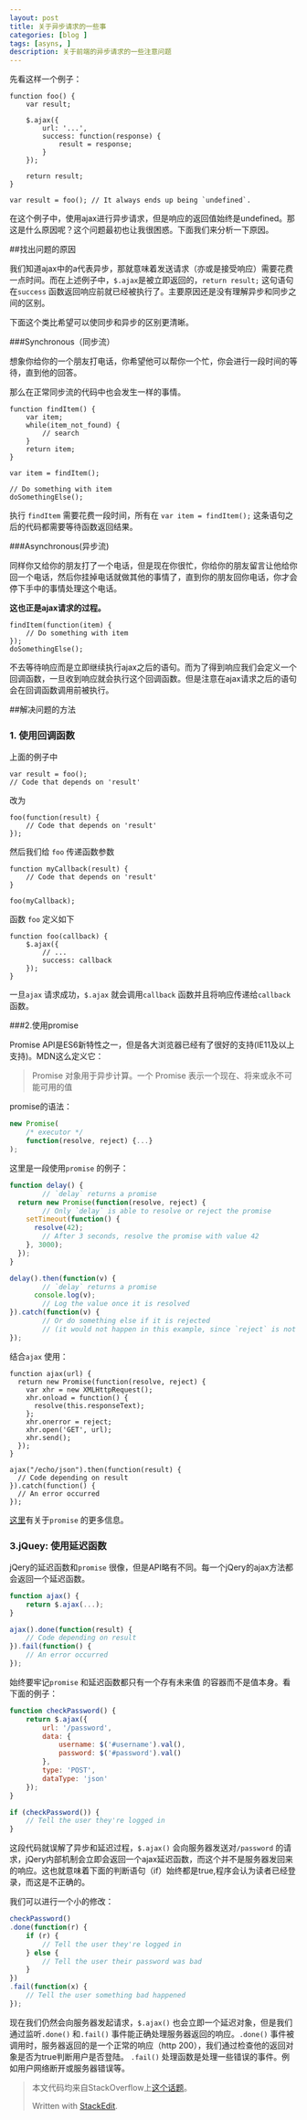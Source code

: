 ```yaml
---
layout: post
title: 关于异步请求的一些事
categories: [blog ]
tags: [asyns, ]
description: 关于前端的异步请求的一些注意问题
---
```


先看这样一个例子：
```
function foo() {
    var result;

    $.ajax({
        url: '...',
        success: function(response) {
            result = response;
        }
    });

    return result;
}

var result = foo(); // It always ends up being `undefined`.

```

在这个例子中，使用ajax进行异步请求，但是响应的返回值始终是undefined。那这是什么原因呢？这个问题最初也让我很困惑。下面我们来分析一下原因。

##找出问题的原因

我们知道ajax中的a代表异步，那就意味着发送请求（亦或是接受响应）需要花费一点时间。而在上述例子中，`$.ajax`是被立即返回的，`return result;` 这句语句在`success` 函数返回响应前就已经被执行了。主要原因还是没有理解异步和同步之间的区别。

下面这个类比希望可以使同步和异步的区别更清晰。

###Synchronous（同步流）

想象你给你的一个朋友打电话，你希望他可以帮你一个忙，你会进行一段时间的等待，直到他的回答。

那么在正常同步流的代码中也会发生一样的事情。

```
function findItem() {
    var item;
    while(item_not_found) {
        // search
    }
    return item;
}

var item = findItem();

// Do something with item
doSomethingElse();
```
执行 `findItem` 需要花费一段时间，所有在 `var item = findItem();` 这条语句之后的代码都需要等待函数返回结果。

###Asynchronous(异步流)

同样你又给你的朋友打了一个电话，但是现在你很忙，你给你的朋友留言让他给你回一个电话，然后你挂掉电话就做其他的事情了，直到你的朋友回你电话，你才会停下手中的事情处理这个电话。

**这也正是ajax请求的过程。**

```
findItem(function(item) {
    // Do something with item
});
doSomethingElse();
```

不去等待响应而是立即继续执行ajax之后的语句。而为了得到响应我们会定义一个回调函数，一旦收到响应就会执行这个回调函数。但是注意在ajax请求之后的语句会在回调函数调用前被执行。

##解决问题的方法

### 1. 使用回调函数

上面的例子中  

```
var result = foo();
// Code that depends on 'result'

``` 

改为
```
foo(function(result) {
    // Code that depends on 'result'
});
```
然后我们给 `foo` 传递函数参数

```
function myCallback(result) {
    // Code that depends on 'result'
}

foo(myCallback);
```
函数 `foo` 定义如下

```
function foo(callback) {
    $.ajax({
        // ...
        success: callback
    });
}
```
一旦`ajax` 请求成功，`$.ajax` 就会调用`callback` 函数并且将响应传递给`callback` 函数。

###2.使用promise

Promise API是ES6新特性之一，但是各大浏览器已经有了很好的支持(IE11及以上支持)。MDN这么定义它：

>Promise 对象用于异步计算。一个 Promise 表示一个现在、将来或永不可能可用的值

promise的语法：

```javascript
new Promise(
    /* executor */
    function(resolve, reject) {...}
);
```

这里是一段使用`promise` 的例子：

```javascript
function delay() {
		// `delay` returns a promise
  return new Promise(function(resolve, reject) {
	    // Only `delay` is able to resolve or reject the promise
    setTimeout(function() {
      resolve(42); 
	    // After 3 seconds, resolve the promise with value 42
    }, 3000);
  });
}

delay().then(function(v) { 
		// `delay` returns a promise
	  console.log(v); 
	    // Log the value once it is resolved
}).catch(function(v) {
	    // Or do something else if it is rejected 
	    // (it would not happen in this example, since `reject` is not called).
});
```
结合`ajax` 使用：

```
function ajax(url) {
  return new Promise(function(resolve, reject) {
    var xhr = new XMLHttpRequest();
    xhr.onload = function() {
      resolve(this.responseText);
    };
    xhr.onerror = reject;
    xhr.open('GET', url);
    xhr.send();
  });
}

ajax("/echo/json").then(function(result) {
  // Code depending on result
}).catch(function() {
  // An error occurred
});
```
[这里](http://www.html5rocks.com/en/tutorials/es6/promises/)有关于`promise` 的更多信息。

### 3.jQuey: 使用延迟函数

jQery的延迟函数和`promise` 很像，但是API略有不同。每一个jQery的ajax方法都会返回一个延迟函数。

```javascript
function ajax() {
    return $.ajax(...);
}

ajax().done(function(result) {
    // Code depending on result
}).fail(function() {
    // An error occurred
});
```


始终要牢记`promise` 和延迟函数都只有一个存有未来值 的容器而不是值本身。看下面的例子：

```javascript
function checkPassword() {
    return $.ajax({
        url: '/password',
        data: {
            username: $('#username').val(),
            password: $('#password').val()
        },
        type: 'POST',
        dataType: 'json'
    });
}

if (checkPassword()) {
    // Tell the user they're logged in
}
```

这段代码就误解了异步和延迟过程，`$.ajax()` 会向服务器发送对`/password` 的请求，jQery内部机制会立即会返回一个ajax延迟函数，而这个并不是服务器发回来的响应。这也就意味着下面的判断语句（if）始终都是true,程序会认为读者已经登录，而这是不正确的。

我们可以进行一个小的修改：

```javascript
checkPassword()
.done(function(r) {
    if (r) {
        // Tell the user they're logged in
    } else {
        // Tell the user their password was bad
    }
})
.fail(function(x) {
    // Tell the user something bad happened
});
```

现在我们仍然会向服务器发起请求，`$.ajax()` 也会立即一个延迟对象，但是我们通过监听`.done()` 和`.fail()` 事件能正确处理服务器返回的响应。`.done()` 事件被调用时，服务器返回的是一个正常的响应（http 200），我们通过检查他的返回对象是否为true判断用户是否登陆。
`.fail()` 处理函数是处理一些错误的事件。例如用户网络断开或服务器错误等。

>本文代码均来自StackOverflow上[这个话题](http://stackoverflow.com/questions/14220321/how-do-i-return-the-response-from-an-asynchronous-call)。
>
> Written with [StackEdit](https://stackedit.io/).
